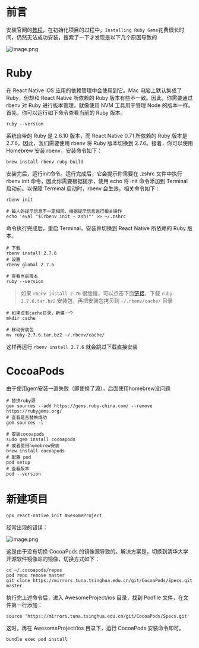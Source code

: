 # 前言

安装官网的[教程](https://www.reactnative.cn/docs/environment-setup)，在初始化项目的过程中，`Installing Ruby Gems`花费很长时间，仍然无法成功安装，搜索了一下才发现是以下几个原因导致的

![image.png](https://ik.imagekit.io/redsanjin/blog/9554997e4a0a.png)

# Ruby

在 React Native iOS 应用的依赖管理中会使用到它。Mac 电脑上默认集成了 Ruby，但却和 React Native 所依赖的 Ruby 版本有些不一致。因此，你需要通过 rbenv 对 Ruby 进行版本管理，就像使用 NVM 工具用于管理 Node 的版本一样。首先，你可以运行如下命令查看当前的 Ruby 版本。

```Shell
ruby --version
```

系统自带的 Ruby 是 2.6.10 版本，而 React Native 0.71 所依赖的 Ruby 版本是 2.7.6。因此，我们需要使用 rbenv 将 Ruby 版本切换到 2.7.6。接着，你可以使用 Homebrew 安装 rbenv，安装命令如下：

```Shell
brew install rbenv ruby-build 
```

安装完后，运行init命令。运行完成后，它会提示你需要在 .zshrc 文件中执行 rbenv init 命令，因此你需要根据提示，使用 echo 将 init 命令添加到 Terminal 启动前。以保障 Terminal 启动时，rbenv 会生效。相关命令如下：

```shell
rbenv init

# 每人的提示信息不一定相同，根据提示信息进行相关操作
echo 'eval "$(rbenv init - zsh)"' >> ~/.zshrc
```

命令执行完成后，重启 Terminal，安装并切换到 React Native 所依赖的 Ruby 版本。

```shell
# 下载
rbenv install 2.7.6
# 设置
rbenv global 2.7.6

# 查看当前版本
ruby --version
```

> 如果 `rbenv install 2.76` 很缓慢，可以点击下面[链接](https://cache.ruby-china.com/pub/ruby/2.7/ruby-2.7.6.tar.bz2)，下载 `ruby-2.7.6.tar.bz2` 安装包，再把安装包拷贝到 `~/.rbenv/cache/` 目录

```shell
# 如果没有cache目录，新建一个
mkdir cache

# 移动安装包
mv ruby-2.7.6.tar.bz2 ~/.rbenv/cache/
```

这样再运行 `rbenv install 2.7.6` 就会跳过下载直接安装

# CocoaPods

由于使用gem安装一直失败（即使换了源），后面使用homebrew没问题

```shell
# 替换ruby源
gem sources --add https://gems.ruby-china.com/ --remove https://rubygems.org/
# 查看是否替换成功
gem sources -l

# 安装cocoapods
sudo gem install cocoapods
# 或者使用homebrew安装
brew install cocoapods
# 配置 pod
pod setup
# 查看版本
pod --version
```

# 新建项目

```shell
npx react-native init AwesomeProject
```

经常出现的错误：

![image.png](https://ik.imagekit.io/redsanjin/blog/1c745adc0703.png)

这是由于没有切换 CocoaPods 的镜像源导致的。解决方案是，切换到清华大学开源软件镜像站的镜像，切换方式如下：

```shell
cd ~/.cocoapods/repos 
pod repo remove master
git clone https://mirrors.tuna.tsinghua.edu.cn/git/CocoaPods/Specs.git master
```

执行完上述命令后，进入 AwesomeProject/ios 目录，找到 Podfile 文件，在文件第一行添加：

```shell
source 'https://mirrors.tuna.tsinghua.edu.cn/git/CocoaPods/Specs.git'
```

这时，再在 AwesomeProject/ios 目录下，运行 CocoaPods 安装命令即可。

```shell
bundle exec pod install
```



